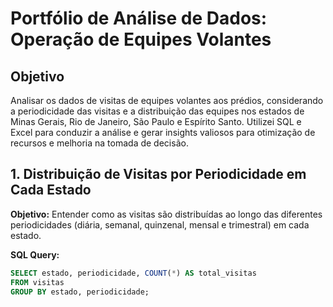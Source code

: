 # Portfólio de Análise de Dados: Operação de Equipes Volantes

## Objetivo
Analisar os dados de visitas de equipes volantes aos prédios, considerando a periodicidade das visitas e a distribuição das equipes nos estados de Minas Gerais, Rio de Janeiro, São Paulo e Espírito Santo. Utilizei SQL e Excel para conduzir a análise e gerar insights valiosos para otimização de recursos e melhoria na tomada de decisão.

## 1. Distribuição de Visitas por Periodicidade em Cada Estado

**Objetivo:**
Entender como as visitas são distribuídas ao longo das diferentes periodicidades (diária, semanal, quinzenal, mensal e trimestral) em cada estado.

**SQL Query:**
```sql
SELECT estado, periodicidade, COUNT(*) AS total_visitas
FROM visitas
GROUP BY estado, periodicidade;
